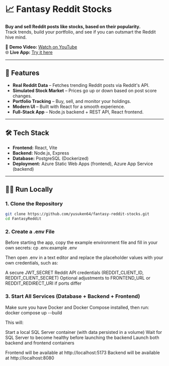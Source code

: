 # 📈 Fantasy Reddit Stocks

**Buy and sell Reddit posts like stocks, based on their popularity.**  
Track trends, build your portfolio, and see if you can outsmart the Reddit hive mind.

🎥 **Demo Video:** [Watch on YouTube](https://www.youtube.com/watch?v=XJgYtF8P5Vs)  
🌐 **Live App:** [Try it here](https://orange-wave-047d8e60f.2.azurestaticapps.net/)

---

## 🚀 Features

- **Real Reddit Data** – Fetches trending Reddit posts via Reddit's API.
- **Simulated Stock Market** – Prices go up or down based on post score changes.
- **Portfolio Tracking** – Buy, sell, and monitor your holdings.
- **Modern UI** – Built with React for a smooth experience.
- **Full-Stack App** – Node.js backend + REST API, React frontend.

---

## 🛠️ Tech Stack

- **Frontend:** React, Vite
- **Backend:** Node.js, Express
- **Database:** PostgreSQL (Dockerized)
- **Deployment:** Azure Static Web Apps (frontend), Azure App Service (backend)

---

## 🏃‍♂️ Run Locally

### 1. Clone the Repository
```bash
git clone https://github.com/yusuken64/fantasy-reddit-stocks.git
cd FantasyReddit
```

### 2. Create a .env File
Before starting the app, copy the example environment file and fill in your own secrets:
cp .env.example .env

Then open .env in a text editor and replace the placeholder values with your own credentials, such as:

A secure JWT_SECRET
Reddit API credentials (REDDIT_CLIENT_ID, REDDIT_CLIENT_SECRET)
Optional adjustments to FRONTEND_URL or REDDIT_REDIRECT_URI if ports differ

### 3. Start All Services (Database + Backend + Frontend)
Make sure you have Docker and Docker Compose installed, then run:
docker compose up --build

This will:

Start a local SQL Server container (with data persisted in a volume)
Wait for SQL Server to become healthy before launching the backend
Launch both backend and frontend containers

Frontend will be available at http://localhost:5173
Backend will be available at http://localhost:8080